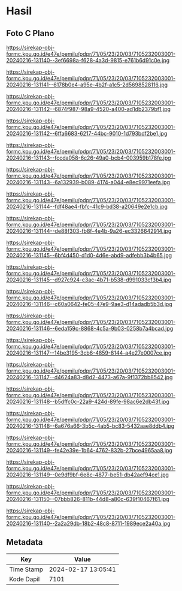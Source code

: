 # Hasil

## Foto C Plano

https://sirekap-obj-formc.kpu.go.id/e47e/pemilu/pdpr/71/05/23/20/03/7105232003001-20240216-131140--3ef6698a-f628-4a3d-9815-e761b6d91c0e.jpg

https://sirekap-obj-formc.kpu.go.id/e47e/pemilu/pdpr/71/05/23/20/03/7105232003001-20240216-131141--6178b0e4-a95e-4b2f-a1c5-2d5698528116.jpg

https://sirekap-obj-formc.kpu.go.id/e47e/pemilu/pdpr/71/05/23/20/03/7105232003001-20240216-131142--6874f987-98a9-4520-a400-ad1db2379bf1.jpg

https://sirekap-obj-formc.kpu.go.id/e47e/pemilu/pdpr/71/05/23/20/03/7105232003001-20240216-131142--6ffa6683-6217-44bc-9010-1d793bdf2be1.jpg

https://sirekap-obj-formc.kpu.go.id/e47e/pemilu/pdpr/71/05/23/20/03/7105232003001-20240216-131143--fccda058-6c26-49a0-bcb4-003959b178fe.jpg

https://sirekap-obj-formc.kpu.go.id/e47e/pemilu/pdpr/71/05/23/20/03/7105232003001-20240216-131143--6a132939-b089-4174-a044-e8ec9971eefa.jpg

https://sirekap-obj-formc.kpu.go.id/e47e/pemilu/pdpr/71/05/23/20/03/7105232003001-20240216-131144--fdf48ae4-fbfc-41c9-bd38-a20649e2e1cb.jpg

https://sirekap-obj-formc.kpu.go.id/e47e/pemilu/pdpr/71/05/23/20/03/7105232003001-20240216-131144--de88f303-fb8f-4e4b-9a26-ec3326642914.jpg

https://sirekap-obj-formc.kpu.go.id/e47e/pemilu/pdpr/71/05/23/20/03/7105232003001-20240216-131145--6bf4d450-d1d0-4d6e-abd9-adfebb3b4b65.jpg

https://sirekap-obj-formc.kpu.go.id/e47e/pemilu/pdpr/71/05/23/20/03/7105232003001-20240216-131145--d927c924-c3ac-4b71-b538-d991033cf3b4.jpg

https://sirekap-obj-formc.kpu.go.id/e47e/pemilu/pdpr/71/05/23/20/03/7105232003001-20240216-131146--c60a0642-fe05-47e9-9ae3-d14adadb5b3d.jpg

https://sirekap-obj-formc.kpu.go.id/e47e/pemilu/pdpr/71/05/23/20/03/7105232003001-20240216-131146--6eda159c-8868-4c5a-9b03-0258b7a4bcad.jpg

https://sirekap-obj-formc.kpu.go.id/e47e/pemilu/pdpr/71/05/23/20/03/7105232003001-20240216-131147--14be3195-3cb6-4859-8144-a4e27e0007ce.jpg

https://sirekap-obj-formc.kpu.go.id/e47e/pemilu/pdpr/71/05/23/20/03/7105232003001-20240216-131147--d4624a83-d8d2-4473-a67a-9f1372bb8542.jpg

https://sirekap-obj-formc.kpu.go.id/e47e/pemilu/pdpr/71/05/23/20/03/7105232003001-20240216-131148--b5dffc0c-22a9-424d-89fe-98ac6e2db43f.jpg

https://sirekap-obj-formc.kpu.go.id/e47e/pemilu/pdpr/71/05/23/20/03/7105232003001-20240216-131148--6a676a66-3b5c-4ab5-bc83-5432aae8ddb4.jpg

https://sirekap-obj-formc.kpu.go.id/e47e/pemilu/pdpr/71/05/23/20/03/7105232003001-20240216-131149--fe42e39e-1b64-4762-832b-27bce4965aa8.jpg

https://sirekap-obj-formc.kpu.go.id/e47e/pemilu/pdpr/71/05/23/20/03/7105232003001-20240216-131149--0e9df9bf-6e8c-4877-be51-db42aef94ce1.jpg

https://sirekap-obj-formc.kpu.go.id/e47e/pemilu/pdpr/71/05/23/20/03/7105232003001-20240216-131150--07bbb826-811b-44d8-a80c-639f10467f61.jpg

https://sirekap-obj-formc.kpu.go.id/e47e/pemilu/pdpr/71/05/23/20/03/7105232003001-20240216-131140--2a2a29db-18b2-48c8-8711-1989ece2a40a.jpg


## Metadata

| Key        | Value               |
| ---------- | ------------------- |
| Time Stamp | 2024-02-17 13:05:41 |
| Kode Dapil | 7101                |



